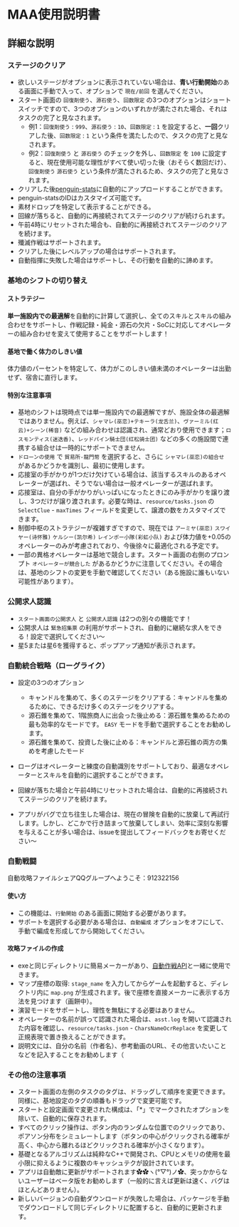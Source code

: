 # MAA使用説明書

## 詳細な説明

### ステージのクリア

- 欲しいステージがオプションに表示されていない場合は、**青い行動開始**のある画面に手動で入って、オプションで `現在/前回` を選んでください。
- スタート画面の `回復剤使う`、`源石使う`、`回数限定` の3つのオプションはショートスイッチですので、3つのオプションのいずれかが満たされた場合、それはタスクの完了と見なされます。
  - 例1：`回復剤使う` : `999`、`源石使う` : `10`、`回数限定` : `1` を設定すると、**一回**クリアした後、`回数限定` : `1` という条件を満たしたので、タスクの完了と見なされます。
  - 例2：`回復剤使う` と `源石使う` のチェックを外し、`回数限定` を `100` に設定すると、現在使用可能な理性がすべて使い切った後（おそらく数回だけ）、`回復剤使う` `源石使う` という条件が満たされるため、タスクの完了と見なされます。
- クリアした後[penguin-stats](https://penguin-stats.io/)に自動的にアップロードすることができます。
- penguin-statsのIDはカスタマイズ可能です。
- 素材ドロップを特定して表示することができる。
- 回線が落ちると、自動的に再接続されてステージのクリアが続けられます。
- 午前4時にリセットされた場合も、自動的に再接続されてステージのクリアを続けます。
- 殲滅作戦はサポートされます。
- クリアした後にレベルアップの場合はサポートされます。
- 自動指揮に失敗した場合はサポートし、その行動を自動的に諦めます。

### 基地のシフトの切り替え

#### ストラテジー

**単一施設内での最適解**を自動的に計算して選択し、全てのスキルとスキルの組み合わせをサポートし、作戦記録・純金・源石の欠片・SoCに対応してオペレーターの組み合わせを変えて使用することをサポートします！

#### 基地で働く体力のしきい値

体力値のパーセントを特定して、体力がこのしきい値未満のオペレーターは出勤せず、宿舎に直行します。

#### 特別な注意事項

- 基地のシフトは現時点では単一施設内での最適解ですが、施設全体の最適解ではありません。例えば、`シャマレ(巫恋)+テキーラ(龙舌兰)`、`ヴァーミル(红云)+シーン(稀音)` などの組み合わせは認識され、通常どおり使用できます；`ロスモンティス(迷迭香)`、`レッドパイン騎士団(红松骑士团)` などの多くの施設間で連携する組合せは一時的にサポートできません。
- `ドローンの使用` で `貿易所-龍門幣` を選択すると、さらに `シャマレ(巫恋)の組合せ` があるかどうかを識別し、最初に使用します。
- 応接室の手がかりが1つだけ欠けている場合は、該当するスキルのあるオペレーターが選ばれ、そうでない場合は一般オペレーターが選ばれます。
- 応接室は、自分の手がかりがいっぱいになったときにのみ手がかりを譲り渡し、3つだけが譲り渡されます。必要な時は、`resource/tasks.json` の `SelectClue` - `maxTimes` フィールドを変更して、譲渡の数をカスタマイズできます。
- 制御中枢のストラテジーが複雑すぎですので、現在では `アーミヤ(巫恋)` `スワイヤー(诗怀雅)` `ケルシー(凯尔希)` `レインボー小隊(彩虹小队)` および体力値を+0.05のオペレーターのみが考慮されており、今後徐々に最適化される予定です。
- 一部の異格オペレーターは基地で競合します。スタート画面の右側のプロンプ​​ト `オペレーターが競合した` があるかどうかに注意してください。その場合は、基地のシフトの変更を手動で確認してください（ある施設に誰もいない可能性があります）。

### 公開求人認識

- `スタート画面の公開求人` と `公開求人認識` は2つの別々の機能です！
- 公開求人は `緊急招集票` の利用がサポートされ、自動的に継続な求人をできる！設定で選択してください〜
- 星5または星6を獲得すると、ポップアップ通知が表示されます。

### 自動統合戦略（ローグライク）

- 設定の3つのオプション

  - キャンドルを集めて、多くのステージをクリアする：キャンドルを集めるために、できるだけ多くのステージをクリアする。
  - 源石錐を集めて、1階旅商人に出会った後止める：源石錐を集めるための最も効率的なモードです。 `EASY` モードを手動で選択することをお勧めします。
  - 源石錐を集めて、投資した後に止める：キャンドルと源石錐の両方の集めを考慮したモード

- ローグはオペレーターと練度の自動識別をサポートしており、最適なオペレーターとスキルを自動的に選択することができます。
- 回線が落ちた場合と午前4時にリセットされた場合は、自動的に再接続されてステージのクリアを続けます。
- アプリがバグで立ち往生した場合は、現在の冒険を自動的に放棄して再試行します。しかし、どこかで行き詰まって放棄してしまい、効率に深刻な影響を与えることが多い場合は、issueを提出してフィードバックをお寄せください〜

### 自動戦闘

自動攻略ファイルシェアQQグループへようこそ：912322156

#### 使い方

- この機能は、`行動開始` のある画面に開始する必要があります。
- サポートを選択する必要がある場合は、`自動編成` オプションをオフにして、手動で編成を形成してから開始してください。

#### 攻略ファイルの作成

- exeと同じディレクトリに簡易メーカーがあり、[自動作戦API](../en-us/COPILOT_SCHEMA.md)と一緒に使用​​できます。
- マップ座標の取得: `stage_name` を入力してからゲームを起動すると、ディレクトリ内に `map.png` が生成されます。後で座標を直接メーカーに表示する方法を見つけます（画餅中）。
- 演習モードをサポートし、理性を無駄にする必要はありません。
- オペレーターの名前が誤って認識された場合は、`asst.log` を開いて認識された内容を確認し、`resource/tasks.json` - `CharsNameOcrReplace` を変更して正規表現で置き換えることができます。
- 説明文には、自分の名前（作者名）、参考動画のURL、その他言いたいことなどを記入することをお勧めします（

### その他の注意事項

- スタート画面の左側のタスクのタグは、ドラッグして順序を変更できます。同様に、基地設定のタグの順番もドラッグで変更可能です。
- スタートと設定画面で変更された構成は、「*」でマークされたオプションを除いて、自動的に保存されます。
- すべてのクリック操作は、ボタン内のランダムな位置でのクリックであり、ポアソン分布をシミュレートします（ボタンの中心がクリックされる確率が高く、中心から離れるほどクリックされる確率が小さくなります）。
- 基礎となるアルゴリズムは純粋なC++で開発され、CPUとメモリの使用を最小限に抑えるように複数のキャッシュテクが設計されています。
- アプリは自動敵に更新がサポートされます✿✿ヽ(°▽°)ノ✿、突っかからないユーザーはベータ版をお勧めします（一般的に言えば更新は速く、バグはほとんどありません）。
- 新しいバージョンの自動ダウンロードが失敗した場合は、パッケージを手動でダウンロードして同じディレクトリに配置すると、自動的に更新されます。
